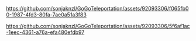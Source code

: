 

https://github.com/sonjaknzl/GoGoTeleportation/assets/92093306/f065fb00-1987-4fd3-80fa-7ae0a51a3f83






https://github.com/sonjaknzl/GoGoTeleportation/assets/92093306/5f6af1ac-1eec-4361-a76a-efa480efdb97


